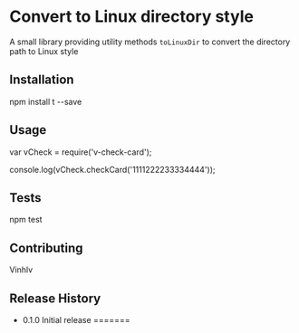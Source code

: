 Convert to Linux directory style
=========

A small library providing utility methods `toLinuxDir` to convert the directory path to Linux style

## Installation

  npm install t --save

## Usage

  var vCheck = require('v-check-card');

  console.log(vCheck.checkCard('1111222233334444'));

## Tests

  npm test

## Contributing

Vinhlv

## Release History

* 0.1.0 Initial release
=======
